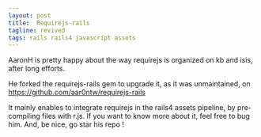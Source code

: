 ```yaml
---
layout: post
title:  Requirejs-rails
tagline: revived
tags: rails rails4 javascript assets
---
```

AaronH is pretty happy about the way requirejs is organized on kb and isis, after long efforts.

He forked the requirejs-rails gem to upgrade it, as it was unmaintained, on <https://github.com/aar0ntw/requirejs-rails>

It mainly enables to integrate requirejs in the rails4 assets pipeline, by pre-compiling files with r.js. If you want to know more about it, feel free to bug him. And, be nice, go star his repo !
